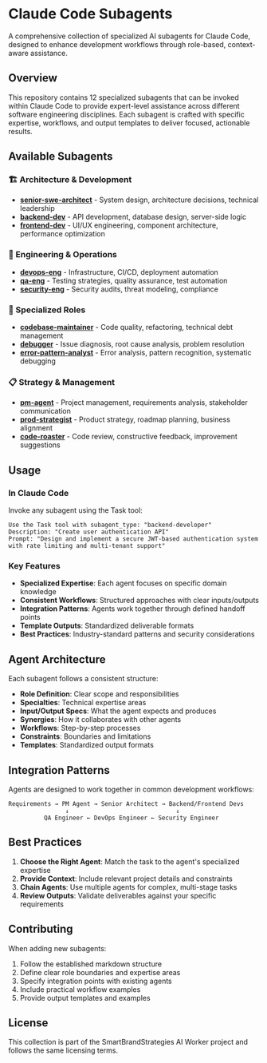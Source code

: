 # Claude Code Subagents

A comprehensive collection of specialized AI subagents for Claude Code, designed to enhance development workflows through role-based, context-aware assistance.

## Overview

This repository contains 12 specialized subagents that can be invoked within Claude Code to provide expert-level assistance across different software engineering disciplines. Each subagent is crafted with specific expertise, workflows, and output templates to deliver focused, actionable results.

## Available Subagents

### 🏗️ Architecture & Development
- **[senior-swe-architect](senior-swe-architect.md)** - System design, architecture decisions, technical leadership
- **[backend-dev](backend-dev.md)** - API development, database design, server-side logic
- **[frontend-dev](frontend-dev.md)** - UI/UX engineering, component architecture, performance optimization

### 🔧 Engineering & Operations  
- **[devops-eng](devops-eng.md)** - Infrastructure, CI/CD, deployment automation
- **[qa-eng](qa-eng.md)** - Testing strategies, quality assurance, test automation
- **[security-eng](security-eng.md)** - Security audits, threat modeling, compliance

### 🚀 Specialized Roles
- **[codebase-maintainer](codebase-maintainer.md)** - Code quality, refactoring, technical debt management
- **[debugger](debugger.md)** - Issue diagnosis, root cause analysis, problem resolution
- **[error-pattern-analyst](error-pattern-analyst.md)** - Error analysis, pattern recognition, systematic debugging

### 📋 Strategy & Management
- **[pm-agent](pm-agent.md)** - Project management, requirements analysis, stakeholder communication
- **[prod-strategist](prod-strategist.md)** - Product strategy, roadmap planning, business alignment
- **[code-roaster](code-roaster.md)** - Code review, constructive feedback, improvement suggestions

## Usage

### In Claude Code
Invoke any subagent using the Task tool:

```
Use the Task tool with subagent_type: "backend-developer" 
Description: "Create user authentication API"
Prompt: "Design and implement a secure JWT-based authentication system with rate limiting and multi-tenant support"
```

### Key Features
- **Specialized Expertise**: Each agent focuses on specific domain knowledge
- **Consistent Workflows**: Structured approaches with clear inputs/outputs  
- **Integration Patterns**: Agents work together through defined handoff points
- **Template Outputs**: Standardized deliverable formats
- **Best Practices**: Industry-standard patterns and security considerations

## Agent Architecture

Each subagent follows a consistent structure:

- **Role Definition**: Clear scope and responsibilities
- **Specialties**: Technical expertise areas
- **Input/Output Specs**: What the agent expects and produces
- **Synergies**: How it collaborates with other agents
- **Workflows**: Step-by-step processes
- **Constraints**: Boundaries and limitations
- **Templates**: Standardized output formats

## Integration Patterns

Agents are designed to work together in common development workflows:

```
Requirements → PM Agent → Senior Architect → Backend/Frontend Devs
                ↓                              ↓
          QA Engineer ← DevOps Engineer ← Security Engineer
```

## Best Practices

1. **Choose the Right Agent**: Match the task to the agent's specialized expertise
2. **Provide Context**: Include relevant project details and constraints
3. **Chain Agents**: Use multiple agents for complex, multi-stage tasks
4. **Review Outputs**: Validate deliverables against your specific requirements

## Contributing

When adding new subagents:

1. Follow the established markdown structure
2. Define clear role boundaries and expertise areas
3. Specify integration points with existing agents
4. Include practical workflow examples
5. Provide output templates and examples

## License

This collection is part of the SmartBrandStrategies AI Worker project and follows the same licensing terms.